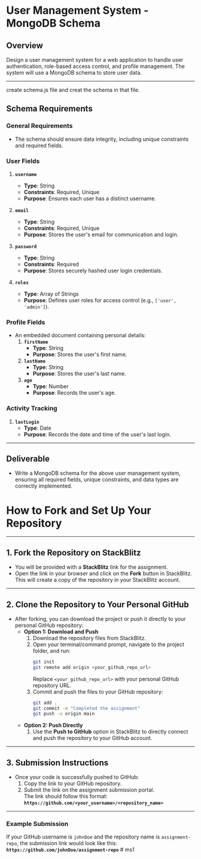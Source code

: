 # **User Management System - MongoDB Schema**

## **Overview**

Design a user management system for a web application to handle user authentication, role-based access control, and profile management. The system will use a MongoDB schema to store user data.

---

create schema.js file and creat the schema in that file.

## **Schema Requirements**

### **General Requirements**

- The schema should ensure data integrity, including unique constraints and required fields.

### **User Fields**

1. **`username`**

   - **Type**: String
   - **Constraints**: Required, Unique
   - **Purpose**: Ensures each user has a distinct username.

2. **`email`**

   - **Type**: String
   - **Constraints**: Required, Unique
   - **Purpose**: Stores the user's email for communication and login.

3. **`password`**

   - **Type**: String
   - **Constraints**: Required
   - **Purpose**: Stores securely hashed user login credentials.

4. **`roles`**
   - **Type**: Array of Strings
   - **Purpose**: Defines user roles for access control (e.g., `['user', 'admin']`).

### **Profile Fields**

- An embedded document containing personal details:
  1. **`firstName`**
     - **Type**: String
     - **Purpose**: Stores the user's first name.
  2. **`lastName`**
     - **Type**: String
     - **Purpose**: Stores the user's last name.
  3. **`age`**
     - **Type**: Number
     - **Purpose**: Records the user's age.

### **Activity Tracking**

1. **`lastLogin`**
   - **Type**: Date
   - **Purpose**: Records the date and time of the user's last login.

---

## **Deliverable**

- Write a MongoDB schema for the above user management system, ensuring all required fields, unique constraints, and data types are correctly implemented.

# **How to Fork and Set Up Your Repository**

---

## **1. Fork the Repository on StackBlitz**

- You will be provided with a **StackBlitz** link for the assignment.
- Open the link in your browser and click on the **Fork** button in StackBlitz.  
  This will create a copy of the repository in your StackBlitz account.

---

## **2. Clone the Repository to Your Personal GitHub**

- After forking, you can download the project or push it directly to your personal GitHub repository:
  - **Option 1: Download and Push**
    1. Download the repository files from StackBlitz.
    2. Open your terminal/command prompt, navigate to the project folder, and run:
       ```bash
       git init
       git remote add origin <your_github_repo_url>
       ```
       Replace `<your_github_repo_url>` with your personal GitHub repository URL.
    3. Commit and push the files to your GitHub repository:
       ```bash
       git add .
       git commit -m "Completed the assignment"
       git push -u origin main
       ```
  - **Option 2: Push Directly**
    1. Use the **Push to GitHub** option in StackBlitz to directly connect and push the repository to your GitHub account.

---

## **3. Submission Instructions**

- Once your code is successfully pushed to GitHub:
  1. Copy the link to your GitHub repository.
  2. Submit the link on the assignment submission portal.  
     The link should follow this format:  
     **`https://github.com/<your_username>/<repository_name>`**

---

### **Example Submission**

If your GitHub username is `johnDoe` and the repository name is `assignment-repo`, the submission link would look like this:  
**`https://github.com/johnDoe/assignment-repo`**
#   m s 1  
 